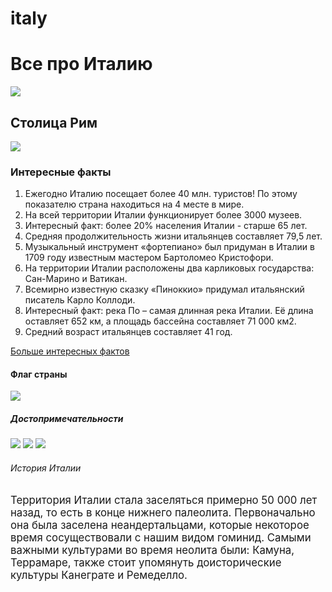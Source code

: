 # italy
<html>
  <head>
    <link href="style.css" rel="stylesheet" type="text/css">
</head>
    <h1> Все про Италию </h1>
    <img src="https://static.dw.com/image/53302685_303.jpg"/>
    <h2> Столица Рим </h2>
    <img src="https://tripmydream.cc/travelhub/travel/blocks/12/2936/block_122936.jpg"/>
    <h3> Интересные факты </h3>
    <ol> 
      <li>  Ежегодно Италию посещает более 40 млн. туристов! По этому показателю страна находиться на 4 месте в мире. </li>
<li> На всей территории Италии функционирует более 3000 музеев. </li>
<li> Интересный факт: более 20% населения Италии - старше 65 лет. </li>
<li> Средняя продолжительность жизни итальянцев составляет 79,5 лет. </li>
<li> Музыкальный инструмент «фортепиано» был придуман в Италии в 1709 году известным мастером Бартоломео Кристофори. </li>
<li> На территории Италии расположены два карликовых государства: Сан-Марино и Ватикан. </li>
<li> Всемирно известную сказку «Пиноккио» придумал итальянский писатель Карло Коллоди. </li>
<li> Интересный факт: река По – самая длинная река Италии. Её длина оставляет 652 км, а площадь бассейна составляет 71 000 км2. </li>
<li> Средний возраст итальянцев составляет 41 год. </li>
</ol>

<p><a href="https://germestur32.ru/blog/interesnye_fakty_ob_italii/">Больше интересных фактов</a></p>

<h4> Флаг страны </h4>
<img src="https://italy4.me/wp-content/uploads/2015/02/flag-italii.jpg"/>

<h5> Достопримечательности </h5>
<img src="https://lh3.googleusercontent.com/proxy/0dBQX3dF65B9gryOaBw89JqxogeLLDCdmO4W4r38Qwo3KIcXyhuUrltmNgvMcnac2LZKEYDI_cJ1jJofR07k1T9xcW7aGCDqJWix4zATt45_kg"/>

<img src="https://tourlib.net/statti5/images/italy3.jpg"/>
  
<img src="https://encrypted-tbn0.gstatic.com/images?q=tbn:ANd9GcR_xL6xULPn5MjHRP3cBgv5Ghgq84BnTCEo2g&usqp=CAU"/>

<h6> История Италии </h6>
<big> Территория Италии стала заселяться примерно 50 000 лет назад, то есть в конце нижнего палеолита. Первоначально она была заселена неандертальцами, которые некоторое время сосуществовали с нашим видом гоминид. Самыми важными культурами во время неолита были: Камуна, Террамаре,  также стоит упомянуть доисторические культуры Канеграте и Ремеделло. </big>
</html>

